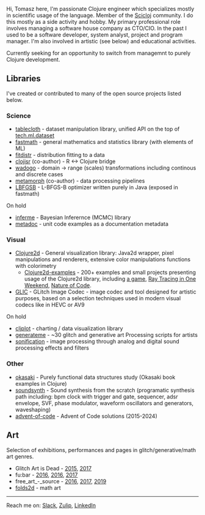 Hi, Tomasz here, I'm passionate Clojure engineer which specializes mostly in scientific usage of the language. Member of the [Scicloj](https://scicloj.github.io/) community. I do this mostly as a side activity and hobby. My primary professional role involves managing a software house company as CTO/CIO. In the past I used to be a software developer, system analyst, project and program manager. I'm also involved in artistic (see below) and educational activities.

Currently seeking for an opportunity to switch from managemnt to purely Clojure development.

## Libraries

I've created or contributed to many of the open source projects listed below.

### Science

* [tablecloth](https://github.com/scicloj/tablecloth) - dataset manipulation library, unified API on the top of [tech.ml.dataset](https://github.com/techascent/tech.ml.dataset)
* [fastmath](https://github.com/generateme/fastmath) - general mathematics and statistics library (with elements of ML)
* [fitdistr](https://github.com/generateme/fitdistr) - distribution fitting to a data
* [clojisr](https://github.com/scicloj/clojisr) (co-author) - R <-> Clojure bridge
* [wadogo](https://github.com/scicloj/wadogo) - domain -> range (scales) transformations including continous and discrete cases
* [metamorph](https://github.com/scicloj/metamorph) (co-author) - data processing pipelines
* [LBFGSB](https://github.com/genmeblog/LBFGSBJava) - L-BFGS-B optimizer written purely in Java (exposed in fastmath)

On hold

* [inferme](https://github.com/generateme/inferme) - Bayesian Inferernce (MCMC) library
* [metadoc](https://github.com/generateme/metadoc) - unit code examples as a documentation metadata

### Visual

* [Clojure2d](https://github.com/Clojure2D/clojure2d) - General visualization library: Java2d wrapper, pixel manipulations and renderers, extensive color manipulations functions with colorimetry
    * [Clojure2d-examples](https://github.com/Clojure2D/clojure2d) - 200+ examples and small projects presenting usage of the Clojure2d library, including [a game](https://github.com/Clojure2D/clojure2d-examples/tree/master/src/games/the_king), [Ray Tracing in One Weekend](https://github.com/Clojure2D/clojure2d-examples/tree/master/src/rt4), [Nature of Code](https://github.com/Clojure2D/clojure2d-examples/tree/master/src/NOC).
* [GLIC](https://github.com/GlitchCodec/GLIC) - GLitch Image Codec - image codec and tool designed for artistic purposes, based on a selection techniques used in modern visual codecs like in HEVC or AV9

On hold

* [cljplot](https://github.com/generateme/cljplot) - charting / data visualization library
* [generateme](https://github.com/genmeblog/GenerateMe) - ~30 glitch and generative art Processing scripts for artists
* [sonification](https://github.com/SonifyIt/sonification) - image processing through analog and digital sound processing effects and filters

### Other

* [okasaki](https://github.com/genmeblog/okasaki) - Purely functional data structures study (Okasaki book examples in Clojure)
* [soundsynth](https://github.com/genmeblog/soundsynth) - Sound synthesis from the scratch (programatic synthesis path including: bpm clock with trigger and gate, sequencer, adsr envelope, SVF, phase modulator, waveform oscillators and generators, waveshaping)
* [advent-of-code](https://github.com/genmeblog/advent-of-code) - Advent of Code solutions (2015-2024)

## Art

Selection of exhibitions, performances and pages in glitch/generative/math art genres.

* Glitch Art is Dead - [2015](https://rozdzielchleb.pl/glitch-art-is-dead/), [2017](https://gamutgallerympls.com/2017/02/10/glitch-art-is-dead/)
* fu:bar - [2016](https://fubar.space/2016/sonification-data-as-sound/), [2016](https://fubar.space/2016/making-an-image-codec-for-artistic-purposes/), [2017](https://fubar.space/2017/silent-coding/)
* free_art_-_source - [2016](https://formatc.hr/free_art_-_src-2016/), [2017](https://www.subsite.hr/2017/03/performans-silent-coding-u-okviru-izlozbe-free_art_-_source/), [2019](https://formatc.hr/free_art_-_src-2019/)
* [folds2d](https://www.tumblr.com/folds2d) - math art
  
---

Reach me on: [Slack](clojurians.slack.com), [Zulip](https://scicloj.github.io/docs/community/chat/), [LinkedIn](https://www.linkedin.com/in/tomasz-sulej-b70557/)
